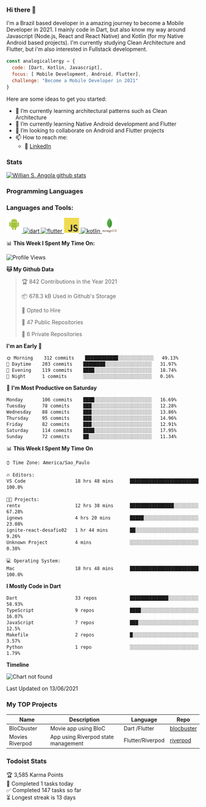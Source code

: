 ### Hi there 👋

I'm a Brazil based developer in a amazing journey to become a Mobile Developer in 2021. I mainly code in Dart, but also know my way around Javascript (Node.js, React and React Native) and Kotlin (for my Native Android based projects). I'm currently studying Clean Architecture and Flutter, but i'm also interested in Fullstack development.

```javascript
const analogicallergy = {
  code: [Dart, Kotlin, Javascript],
  focus: [ Mobile Development, Android, Flutter],
  challenge: "Become a Mobile Developer in 2021"
}
```

Here are some ideas to get you started:

- 🔭  I’m currently learning architectural patterns such as Clean Architecture
- 🌱  I’m currently learning Native Android development and Flutter
- 👯  I’m looking to collaborate on Android and Flutter projects
- 📫  How to reach me:
  -  :office: [LinkedIn](https://www.linkedin.com/in/wsabsi/)

### Stats

[![Willian S. Angola github stats](https://github-readme-stats.vercel.app/api?username=w0ken0ne&count_private=true&show_icons=true&theme=radical&hide_rank=false)](https://github.com/anuraghazra/github-readme-stats)

### Programming Languages

<h3 align="left">Languages and Tools:</h3>
<p align="left"> <a href="https://developer.android.com" target="_blank"> <img src="https://raw.githubusercontent.com/devicons/devicon/master/icons/android/android-original-wordmark.svg" alt="android" width="40" height="40"/> </a> <a href="https://dart.dev" target="_blank"> <img src="https://www.vectorlogo.zone/logos/dartlang/dartlang-icon.svg" alt="dart" width="40" height="40"/> </a> <a href="https://flutter.dev" target="_blank"> <img src="https://www.vectorlogo.zone/logos/flutterio/flutterio-icon.svg" alt="flutter" width="40" height="40"/> </a> <a href="https://developer.mozilla.org/en-US/docs/Web/JavaScript" target="_blank"> <img src="https://raw.githubusercontent.com/devicons/devicon/master/icons/javascript/javascript-original.svg" alt="javascript" width="40" height="40"/> </a> <a href="https://kotlinlang.org" target="_blank"> <img src="https://www.vectorlogo.zone/logos/kotlinlang/kotlinlang-icon.svg" alt="kotlin" width="40" height="40"/> </a> <a href="https://www.mongodb.com/" target="_blank"> <img src="https://raw.githubusercontent.com/devicons/devicon/master/icons/mongodb/mongodb-original-wordmark.svg" alt="mongodb" width="40" height="40"/> </a> </p>


📊 **This Week I Spent My Time On:**

<!--START_SECTION:waka-->
![Profile Views](http://img.shields.io/badge/Profile%20Views-0-blue)

**🐱 My Github Data** 

> 🏆 842 Contributions in the Year 2021
 > 
> 📦 678.3 kB Used in Github's Storage 
 > 
> 💼 Opted to Hire
 > 
> 📜 47 Public Repositories 
 > 
> 🔑 6 Private Repositories  
 > 
**I'm an Early 🐤** 

```text
🌞 Morning    312 commits    ████████████░░░░░░░░░░░░░   49.13% 
🌆 Daytime    203 commits    ████████░░░░░░░░░░░░░░░░░   31.97% 
🌃 Evening    119 commits    ████░░░░░░░░░░░░░░░░░░░░░   18.74% 
🌙 Night      1 commits      ░░░░░░░░░░░░░░░░░░░░░░░░░   0.16%

```
📅 **I'm Most Productive on Saturday** 

```text
Monday       106 commits    ████░░░░░░░░░░░░░░░░░░░░░   16.69% 
Tuesday      78 commits     ███░░░░░░░░░░░░░░░░░░░░░░   12.28% 
Wednesday    88 commits     ███░░░░░░░░░░░░░░░░░░░░░░   13.86% 
Thursday     95 commits     ███░░░░░░░░░░░░░░░░░░░░░░   14.96% 
Friday       82 commits     ███░░░░░░░░░░░░░░░░░░░░░░   12.91% 
Saturday     114 commits    ████░░░░░░░░░░░░░░░░░░░░░   17.95% 
Sunday       72 commits     ██░░░░░░░░░░░░░░░░░░░░░░░   11.34%

```


📊 **This Week I Spent My Time On** 

```text
⌚︎ Time Zone: America/Sao_Paulo

🔥 Editors: 
VS Code                  18 hrs 48 mins      █████████████████████████   100.0%

🐱‍💻 Projects: 
rentx                    12 hrs 38 mins      ████████████████░░░░░░░░░   67.28% 
ignews                   4 hrs 20 mins       █████░░░░░░░░░░░░░░░░░░░░   23.08% 
ignite-react-desafio02   1 hr 44 mins        ██░░░░░░░░░░░░░░░░░░░░░░░   9.26% 
Unknown Project          4 mins              ░░░░░░░░░░░░░░░░░░░░░░░░░   0.38%

💻 Operating System: 
Mac                      18 hrs 48 mins      █████████████████████████   100.0%

```

**I Mostly Code in Dart** 

```text
Dart                     33 repos            ██████████████░░░░░░░░░░░   58.93% 
TypeScript               9 repos             ████░░░░░░░░░░░░░░░░░░░░░   16.07% 
JavaScript               7 repos             ███░░░░░░░░░░░░░░░░░░░░░░   12.5% 
Makefile                 2 repos             █░░░░░░░░░░░░░░░░░░░░░░░░   3.57% 
Python                   1 repo              ░░░░░░░░░░░░░░░░░░░░░░░░░   1.79%

```


**Timeline**

![Chart not found](https://raw.githubusercontent.com/w0ken0ne/w0ken0ne/main/charts/bar_graph.png) 


 Last Updated on 13/06/2021
<!--END_SECTION:waka-->

### My TOP Projects

| Name            | Description                         | Language         | Repo                                                           |
| --------------- | ----------------------------------- | ---------------- | -------------------------------------------------------------- |
| BloCbuster      | Movie app using BloC                | Dart /Flutter    | [blocbuster](https://github.com/w0ken0ne/blocbuster)    |
| Movies Riverpod | App using Riverpod state management | Flutter/Riverpod | [riverpod](https://github.com/w0ken0ne/movies_riverpod) |

### Todoist Stats

<!-- TODO-IST:START -->
🏆  3,585 Karma Points           
🌸  Completed 1 tasks today           
✅  Completed 147 tasks so far           
⏳  Longest streak is 13 days
<!-- TODO-IST:END -->
